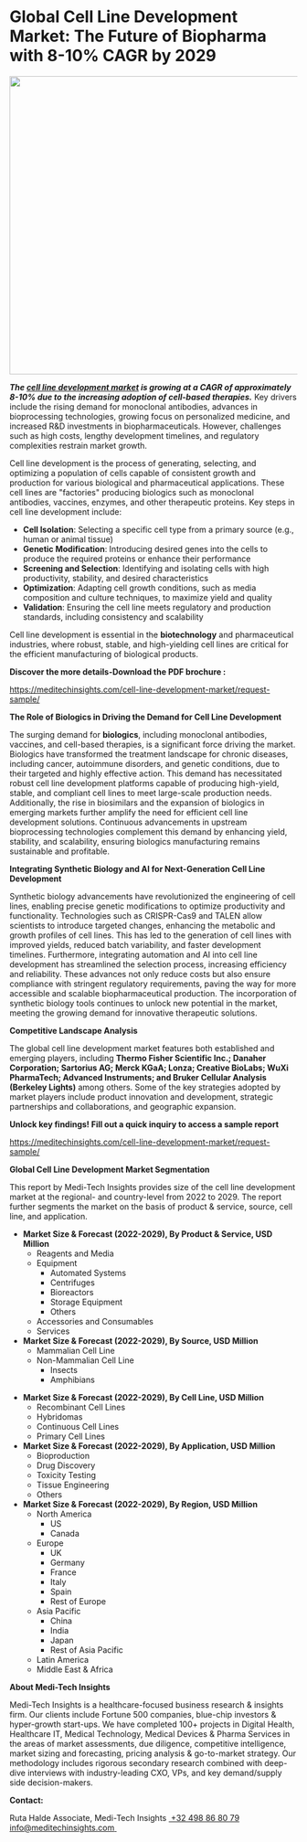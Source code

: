 <H1> Global Cell Line Development Market: The Future of Biopharma with 8-10% CAGR by 2029 </H1>
<img class="alignnone size-full wp-image-1430" src="http://dailyinvestorhub.com/wp-content/uploads/2025/03/Cell-Line-Development-Market.png" alt="" width="848" height="522" />

<strong><em>The </em></strong><a href="https://meditechinsights.com/cell-line-development-market/"><strong><em>cell line development market</em></strong></a><strong><em> is growing at a CAGR of approximately 8-10% due to the increasing adoption of cell-based therapies.</em></strong> Key drivers include the rising demand for monoclonal antibodies, advances in bioprocessing technologies, growing focus on personalized medicine, and increased R&amp;D investments in biopharmaceuticals. However, challenges such as high costs, lengthy development timelines, and regulatory complexities restrain market growth.

Cell line development is the process of generating, selecting, and optimizing a population of cells capable of consistent growth and production for various biological and pharmaceutical applications. These cell lines are "factories" producing biologics such as monoclonal antibodies, vaccines, enzymes, and other therapeutic proteins. Key steps in cell line development include:
<ul>
 	<li><strong>Cell Isolation</strong>: Selecting a specific cell type from a primary source (e.g., human or animal tissue)</li>
 	<li><strong>Genetic Modification</strong>: Introducing desired genes into the cells to produce the required proteins or enhance their performance</li>
 	<li><strong>Screening and Selection</strong>: Identifying and isolating cells with high productivity, stability, and desired characteristics</li>
 	<li><strong>Optimization</strong>: Adapting cell growth conditions, such as media composition and culture techniques, to maximize yield and quality</li>
 	<li><strong>Validation</strong>: Ensuring the cell line meets regulatory and production standards, including consistency and scalability</li>
</ul>
Cell line development is essential in the <strong>biotechnology</strong> and pharmaceutical industries, where robust, stable, and high-yielding cell lines are critical for the efficient manufacturing of biological products.

<strong>Discover the more details-Download the PDF brochure :</strong>

<a href="https://meditechinsights.com/cell-line-development-market/request-sample/">https://meditechinsights.com/cell-line-development-market/request-sample/</a>

<strong>The Role of Biologics in Driving the Demand for Cell Line Development</strong>

The surging demand for <strong>biologics</strong>, including monoclonal antibodies, vaccines, and cell-based therapies, is a significant force driving the market. Biologics have transformed the treatment landscape for chronic diseases, including cancer, autoimmune disorders, and genetic conditions, due to their targeted and highly effective action. This demand has necessitated robust cell line development platforms capable of producing high-yield, stable, and compliant cell lines to meet large-scale production needs. Additionally, the rise in biosimilars and the expansion of biologics in emerging markets further amplify the need for efficient cell line development solutions. Continuous advancements in upstream bioprocessing technologies complement this demand by enhancing yield, stability, and scalability, ensuring biologics manufacturing remains sustainable and profitable.

<strong>Integrating Synthetic Biology and AI for Next-Generation Cell Line Development</strong>

Synthetic biology advancements have revolutionized the engineering of cell lines, enabling precise genetic modifications to optimize productivity and functionality. Technologies such as CRISPR-Cas9 and TALEN allow scientists to introduce targeted changes, enhancing the metabolic and growth profiles of cell lines. This has led to the generation of cell lines with improved yields, reduced batch variability, and faster development timelines. Furthermore, integrating automation and AI into cell line development has streamlined the selection process, increasing efficiency and reliability. These advances not only reduce costs but also ensure compliance with stringent regulatory requirements, paving the way for more accessible and scalable biopharmaceutical production. The incorporation of synthetic biology tools continues to unlock new potential in the market, meeting the growing demand for innovative therapeutic solutions.

<strong>Competitive Landscape Analysis</strong>

The global cell line development market features both established and emerging players, including <strong>Thermo Fisher Scientific Inc.; Danaher Corporation; Sartorius AG; Merck KGaA; Lonza; Creative BioLabs; WuXi PharmaTech; Advanced Instruments; and Bruker Cellular Analysis (Berkeley Lights)</strong> among others. Some of the key strategies adopted by market players include product innovation and development, strategic partnerships and collaborations, and geographic expansion.

<strong>Unlock key findings! Fill out a quick inquiry to access a sample report</strong>

<a href="https://meditechinsights.com/cell-line-development-market/request-sample/">https://meditechinsights.com/cell-line-development-market/request-sample/</a>

<strong>Global Cell Line Development Market Segmentation</strong>

This report by Medi-Tech Insights provides size of the cell line development market at the regional- and country-level from 2022 to 2029. The report further segments the market on the basis of product &amp; service, source, cell line, and application.
<ul>
 	<li><strong>Market Size &amp; Forecast (2022-2029), By Product &amp; Service, USD Million</strong>
<ul>
 	<li>Reagents and Media</li>
 	<li>Equipment
<ul>
 	<li>Automated Systems</li>
 	<li>Centrifuges</li>
 	<li>Bioreactors</li>
 	<li>Storage Equipment</li>
 	<li>Others</li>
</ul>
</li>
 	<li>Accessories and Consumables</li>
 	<li>Services</li>
</ul>
</li>
 	<li><strong>Market Size &amp; Forecast (2022-2029), By Source, USD Million</strong>
<ul>
 	<li>Mammalian Cell Line</li>
 	<li>Non-Mammalian Cell Line
<ul>
 	<li>Insects</li>
 	<li>Amphibians</li>
</ul>
</li>
</ul>
</li>
</ul>
<ul>
 	<li><strong>Market Size &amp; Forecast (2022-2029), By Cell Line, USD Million</strong>
<ul>
 	<li>Recombinant Cell Lines</li>
 	<li>Hybridomas</li>
 	<li>Continuous Cell Lines</li>
 	<li>Primary Cell Lines</li>
</ul>
</li>
 	<li><strong>Market Size &amp; Forecast (2022-2029), By Application, USD Million</strong>
<ul>
 	<li>Bioproduction</li>
 	<li>Drug Discovery</li>
 	<li>Toxicity Testing</li>
 	<li>Tissue Engineering</li>
 	<li>Others</li>
</ul>
</li>
 	<li><strong>Market Size &amp; Forecast (2022-2029), By Region, USD Million</strong>
<ul>
 	<li>North America
<ul>
 	<li>US</li>
 	<li>Canada</li>
</ul>
</li>
 	<li>Europe
<ul>
 	<li>UK</li>
 	<li>Germany</li>
 	<li>France</li>
 	<li>Italy</li>
 	<li>Spain</li>
 	<li>Rest of Europe</li>
</ul>
</li>
 	<li>Asia Pacific
<ul>
 	<li>China</li>
 	<li>India</li>
 	<li>Japan</li>
 	<li>Rest of Asia Pacific</li>
</ul>
</li>
 	<li>Latin America</li>
 	<li>Middle East &amp; Africa</li>
</ul>
</li>
</ul>
<strong>About Medi-Tech Insights</strong>

Medi-Tech Insights is a healthcare-focused business research &amp; insights firm. Our clients include Fortune 500 companies, blue-chip investors &amp; hyper-growth start-ups. We have completed 100+ projects in Digital Health, Healthcare IT, Medical Technology, Medical Devices &amp; Pharma Services in the areas of market assessments, due diligence, competitive intelligence, market sizing and forecasting, pricing analysis &amp; go-to-market strategy. Our methodology includes rigorous secondary research combined with deep-dive interviews with industry-leading CXO, VPs, and key demand/supply side decision-makers.

<strong>Contact:</strong>

Ruta Halde
Associate, Medi-Tech Insights
<u> +32 498 86 80 79
</u><a href="mailto:info@meditechinsights.com">info@meditechinsights.com</a><u> </u>
